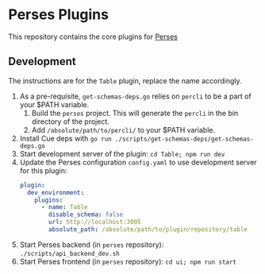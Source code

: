 # Perses Plugins

This repository contains the core plugins for [Perses](https://github.com/perses/perses)

## Development

The instructions are for the `Table` plugin, replace the name accordingly.

1. As a pre-requisite, `get-schemas-deps.go` relies on `percli` to be a part of your \$PATH variable.
    1. Build the `perses` project. This will generate the `percli` in the bin directory of the project.
    2. Add `/absolute/path/to/percli/` to your \$PATH variable.
2. Install Cue deps with `go run ./scripts/get-schemas-deps/get-schemas-deps.go`
3. Start development server of the plugin: `cd Table; npm run dev`
4. Update the Perses configuration `config.yaml` to use development server for this plugin:
   ```yaml
   plugin:
     dev_environment:
       plugins:
         - name: Table
           disable_schema: false
           url: http://localhost:3005
           absolute_path: /absolute/path/to/plugin/repository/table
   ```
5. Start Perses backend (in `perses` repository): `./scripts/api_backend_dev.sh`
6. Start Perses frontend (in `perses` repository): `cd ui; npm run start`

